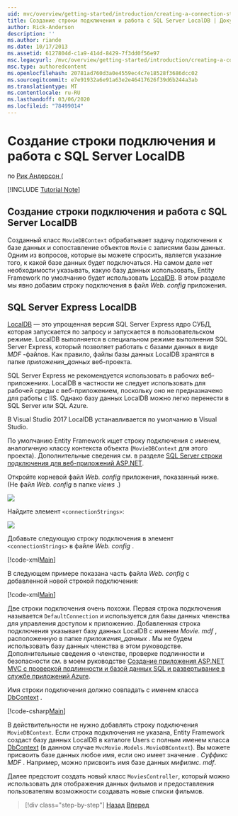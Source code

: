 ```yaml
---
uid: mvc/overview/getting-started/introduction/creating-a-connection-string
title: Создание строки подключения и работа с SQL Server LocalDB | Документация Майкрософт
author: Rick-Anderson
description: ''
ms.author: riande
ms.date: 10/17/2013
ms.assetid: 6127804d-c1a9-414d-8429-7f3dd0f56e97
msc.legacyurl: /mvc/overview/getting-started/introduction/creating-a-connection-string
msc.type: authoredcontent
ms.openlocfilehash: 20781ad760d3a0e4559ec4c7e18528f3686dcc02
ms.sourcegitcommit: e7e91932a6e91a63e2e46417626f39d6b244a3ab
ms.translationtype: MT
ms.contentlocale: ru-RU
ms.lasthandoff: 03/06/2020
ms.locfileid: "78499014"
---
```

# <a name="creating-a-connection-string-and-working-with-sql-server-localdb"></a>Создание строки подключения и работа с SQL Server LocalDB

по [Рик Андерсон (](https://twitter.com/RickAndMSFT)

[!INCLUDE [Tutorial Note](index.md)]

## <a name="creating-a-connection-string-and-working-with-sql-server-localdb"></a>Создание строки подключения и работа с SQL Server LocalDB

Созданный класс `MovieDBContext` обрабатывает задачу подключения к базе данных и сопоставление объектов `Movie` с записями базы данных. Одним из вопросов, которые вы можете спросить, является указание того, к какой базе данных будет подключаться. На самом деле нет необходимости указывать, какую базу данных использовать, Entity Framework по умолчанию будет использовать [LocalDB](https://docs.microsoft.com/sql/database-engine/configure-windows/sql-server-2016-express-localdb). В этом разделе мы явно добавим строку подключения в файл *Web. config* приложения.

## <a name="sql-server-express-localdb"></a>SQL Server Express LocalDB

[LocalDB](https://docs.microsoft.com/sql/database-engine/configure-windows/sql-server-2016-express-localdb) — это упрощенная версия SQL Server Express ядро СУБД, которая запускается по запросу и запускается в пользовательском режиме. LocalDB выполняется в специальном режиме выполнения SQL Server Express, который позволяет работать с базами данных в виде *MDF* -файлов. Как правило, файлы базы данных LocalDB хранятся в папке *приложения\_данных* веб-проекта.

SQL Server Express не рекомендуется использовать в рабочих веб-приложениях. LocalDB в частности не следует использовать для рабочей среды с веб-приложением, поскольку оно не предназначено для работы с IIS. Однако базу данных LocalDB можно легко перенести в SQL Server или SQL Azure.

В Visual Studio 2017 LocalDB устанавливается по умолчанию в Visual Studio.

По умолчанию Entity Framework ищет строку подключения с именем, аналогичную классу контекста объекта (`MovieDBContext` для этого проекта). Дополнительные сведения см. в разделе [SQL Server строки подключения для веб-приложений ASP.NET](https://msdn.microsoft.com/library/jj653752.aspx).

Откройте корневой файл *Web. config* приложения, показанный ниже. (Не файл *Web. config* в папке *views* .)

![](creating-a-connection-string/_static/image1.png)

Найдите элемент `<connectionStrings>`:

![](creating-a-connection-string/_static/image2.png)

Добавьте следующую строку подключения в элемент `<connectionStrings>` в файле *Web. config* .

[!code-xml[Main](creating-a-connection-string/samples/sample1.xml)]

В следующем примере показана часть файла *Web. config* с добавленной новой строкой подключения:

[!code-xml[Main](creating-a-connection-string/samples/sample2.xml)]

Две строки подключения очень похожи. Первая строка подключения называется `DefaultConnection` и используется для базы данных членства для управления доступом к приложению. Добавленная строка подключения указывает базу данных LocalDB с именем *Movie. mdf* , расположенную в папке *приложения\_данных* . Мы не будем использовать базу данных членства в этом руководстве. Дополнительные сведения о членстве, проверке подлинности и безопасности см. в моем руководстве [Создание приложения ASP.NET MVC с проверкой подлинности и базой данных SQL и развертывание в службе приложений Azure](https://docs.microsoft.com/aspnet/core/security/authorization/secure-data).

Имя строки подключения должно совпадать с именем класса [DbContext](https://msdn.microsoft.com/library/system.data.entity.dbcontext(v=vs.103).aspx) .

[!code-csharp[Main](creating-a-connection-string/samples/sample3.cs?highlight=15)]

В действительности не нужно добавлять строку подключения `MovieDBContext`. Если строка подключения не указана, Entity Framework создаст базу данных LocalDB в каталоге Users с полным именем класса [DbContext](https://msdn.microsoft.com/library/system.data.entity.dbcontext(v=vs.103).aspx) (в данном случае `MvcMovie.Models.MovieDBContext`). Вы можете присвоить базе данных любое имя, если оно имеет значение *. Суффикс MDF* . Например, можно присвоить имя базе данных *мифилмс. mdf*.

Далее предстоит создать новый класс `MoviesController`, который можно использовать для отображения данных фильмов и предоставления пользователям возможности создавать новые списки фильмов.

> [!div class="step-by-step"]
> [Назад](adding-a-model.md)
> [Вперед](accessing-your-models-data-from-a-controller.md)
